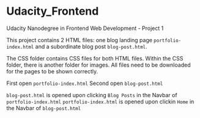 # Udacity_Frontend
Udacity Nanodegree in Frontend Web Development - Project 1

This project contains 2 HTML files: one blog landing page `portfolio-index.html` and a subordinate blog post `blog-post.html`.

The CSS folder contains CSS files for both HTML files. 
Within the CSS folder, there is another folder for images. All files need to be downloaded for the pages to be shown correctly.

First open `portfolio-index.html`
Second open `blog-post.html`

`blog-post.html` is opened upon clicking `Blog Posts` in the Navbar of `portfolio-index.html`
`portfolio-index.html` is opened upon clickin `Home` in the Navbar of `blog-post.html`
